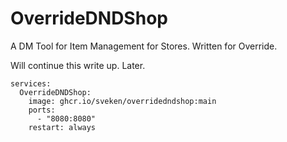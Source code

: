 # OverrideDNDShop
A DM Tool for Item Management for Stores. Written for Override. 


Will continue this write up. Later.


```
services:
  OverrideDNDShop:
    image: ghcr.io/sveken/overridedndshop:main
    ports:
      - "8080:8080"
    restart: always
```